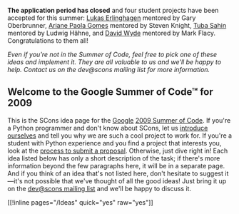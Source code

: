 **The application period has closed** and four student projects have been accepted for this summer: [Lukas Erlinghagen](GSoC2009/LukasErlinghagen) mentored by Gary Oberbrunner, [Ariane Paola Gomes](GSoC2009/ArianePaolaGomes) mentored by Steven Knight, [Tuba Şahin](GSoC2009/TubaŞahin) mentored by Ludwig Hähne, and [David Wyde](GSoC2009/DavidWyde) mentored by Mark Flacy.  Congratulations to them all!

*Even if you're not in the Summer of Code, feel free to pick one of these ideas and implement it.  They are all valuable to us and we'll be happy to help.  Contact us on the dev@scons mailing list for more information.*


## Welcome to the Google Summer of Code™ for 2009

This is the SCons idea page for the [Google](http://google.org) [2009 Summer of Code](http://code.google.com/soc/2009). If you're a Python programmer and don't know about SCons, let us [introduce ourselves](GSoC2009-Introduction) and tell you why we are such a cool project to work for. If you're a student with Python experience and you find a project that interests you, look at the [process to submit a proposal](GSoC2009-Proposal). Otherwise, just dive right in! Each idea listed below has only a short description of the task; if there's more information beyond the few paragraphs here, it will be in a separate page. And if you think of an idea that's not listed here, don't hesitate to suggest it—it's not possible that we've thought of all the good ideas!  Just bring it up on the [dev@scons mailing list](http://scons.tigris.org/servlets/ProjectMailingListList) and we'll be happy to discuss it.

[[!inline pages="/Ideas" quick="yes" raw="yes"]] 

